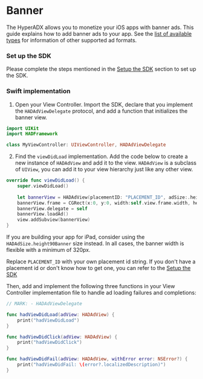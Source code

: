 # Banner

The HyperADX allows you to monetize your iOS apps with banner ads. This guide explains how to add banner ads to your app.
See the [list of available types](../README.md#ad-types) for information of other supported ad formats.

### Set up the SDK

Please complete the steps mentioned in the [Setup the SDK](../README.md#set-up-the-sdk) section to set up the SDK.

### Swift implementation

1. Open your View Controller. Import the SDK, declare that you implement the `HADAdViewDelegate` protocol, and add a function that initializes the banner view.

```swift
import UIKit
import HADFramework

class MyViewController: UIViewController, HADAdViewDelegate
```

2. Find the `viewDidLoad` implementation. Add the code below to create a new instance of `HADAdView` and add it to the view. `HADAdView` is a subclass of `UIView`, you can add it to your view hierarchy just like any other view.

```swift
override func viewDidLoad() {
    super.viewDidLoad()
    
    let bannerView = HADAdView(placementID: "PLACEMENT_ID", adSize:.height50Banner, viewController: self)
    bannerView.frame = CGRect(x:0, y:0, width:self.view.frame.width, height:HADAdSize.getSize(.height50Banner).height)
    bannerView.delegate = self
    bannerView.loadAd()
    view.addSubview(bannerView)
}
```

If you are building your app for iPad, consider using the `HADAdSize.height90Banner` size instead. In all cases, the banner width is flexible with a minimum of 320px.

Replace `PLACEMENT_ID` with your own placement id string. If you don't have a placement id or don't know how to get one, you can refer to the [Setup the SDK](../README.md#set-up-the-sdk)

Then, add and implement the following three functions in your View Controller implementation file to handle ad loading failures and completions:

```swift
// MARK: - HADAdViewDelegate

func hadViewDidLoad(adView: HADAdView) {
    print("hadViewDidLoad")
}

func hadViewDidClick(adView: HADAdView) {
    print("hadViewDidClick")
}

func hadViewDidFail(adView: HADAdView, withError error: NSError?) {
    print("hadViewDidFail: \(error?.localizedDescription)")
}
```
